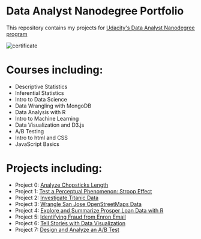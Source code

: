 # Data Analyst Nanodegree Portfolio

This repository contains my projects for [Udacity's Data Analyst Nanodegree program](https://www.udacity.com/course/data-analyst-nanodegree--nd002)

![certificate](https://github.com/YanhuaHe/Udacity-Data-Science-Portfolio/blob/master/certificate.jpg)

# Courses including:

- Descriptive Statistics
- Inferential Statistics
- Intro to Data Science
- Data Wrangling with MongoDB
- Data Analysis with R
- Intro to Machine Learning
- Data Visualization and D3.js
- A/B Testing
- Intro to html and CSS
- JavaScript Basics

# Projects including:

- Project 0: [Analyze Chopsticks Length](https://github.com/YanhuaHe/Udacity-Data-Analyst-Nanodegree/tree/master/P0%20-%20Analyze%20Chopstick%20Length)
- Project 1: [Test a Perceptual Phenomenon: Stroop Effect](https://github.com/YanhuaHe/Udacity-Data-Analyst-Nanodegree/blob/master/P1%20-%20Test%20a%20Perceptual%20Phenomenon/Statistical%20Testing%20a%20Stroop%20Task.ipynb)
- Project 2: [Investigate Titanic Data](https://github.com/YanhuaHe/Udacity-Data-Analyst-Nanodegree/blob/master/P2%20-%20Investigate%20Titanic%20Dataset%20with%20NumPy%20and%20Pandas/Titanic%20Data%20Analysis.ipynb)
- Project 3: [Wrangle San Jose OpenStreetMaps Data](https://github.com/YanhuaHe/Udacity-Data-Analyst-Nanodegree/blob/master/P3%20-%20Wrangle%20OpenStreetMap%20Data/Data%20Wrangling%20with%20MongoDB.ipynb)
- Project 4: [Explore and Summarize Prosper Loan Data with R](https://github.com/YanhuaHe/Udacity-Data-Science-Portfolio/tree/master/P4%20-%20Exploratory%20Data%20Analysis%20With%20R)
- Project 5: [Identifying Fraud from Enron Email](https://github.com/YanhuaHe/Udacity-Data-Science-Portfolio/tree/master/P5%20-%20Identify%20Fraud%20from%20Enron%20Email)
- Project 6: [Tell Stories with Data Visualization](https://github.com/YanhuaHe/Udacity-Data-Science-Portfolio/tree/master/P6%20-%20Data%20Visualization%20with%20D3)
- Project 7: [Design and Analyze an A/B Test](https://github.com/YanhuaHe/Udacity-Data-Science-Portfolio/tree/master/P7%20-%20Design%20an%20AB%20Test)
